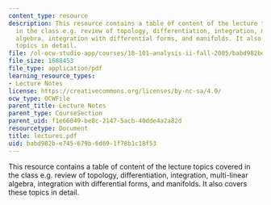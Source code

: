 ```yaml
---
content_type: resource
description: This resource contains a table of content of the lecture topics covered
  in the class e.g. review of topology, differentiation, integration, multi-linear
  algebra, integration with differential forms, and manifolds. It also covers these
  topics in detail.
file: /ol-ocw-studio-app/courses/18-101-analysis-ii-fall-2005/babd982be745679b6d691f78b1c18f53_lectures.pdf
file_size: 1688453
file_type: application/pdf
learning_resource_types:
- Lecture Notes
license: https://creativecommons.org/licenses/by-nc-sa/4.0/
ocw_type: OCWFile
parent_title: Lecture Notes
parent_type: CourseSection
parent_uid: f1e66049-be8c-2147-5acb-40dde4a2a82d
resourcetype: Document
title: lectures.pdf
uid: babd982b-e745-679b-6d69-1f78b1c18f53
---
```

This resource contains a table of content of the lecture topics covered in the class e.g. review of topology, differentiation, integration, multi-linear algebra, integration with differential forms, and manifolds. It also covers these topics in detail.